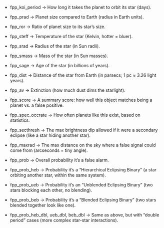 - fpp_koi_period → How long it takes the planet to orbit its star (days).

- fpp_prad → Planet size compared to Earth (radius in Earth units).

- fpp_ror → Ratio of planet size to its star’s size.

- fpp_steff → Temperature of the star (Kelvin, hotter = bluer).

- fpp_srad → Radius of the star (in Sun radii).

- fpp_smass → Mass of the star (in Sun masses).

- fpp_sage → Age of the star (in billions of years).

- fpp_dist → Distance of the star from Earth (in parsecs; 1 pc ≈ 3.26 light years).

- fpp_av → Extinction (how much dust dims the starlight).

- fpp_score → A summary score: how well this object matches being a planet vs. a false positive.

- fpp_spec_occrate → How often planets like this exist, based on statistics.

- fpp_secthresh → The max brightness dip allowed if it were a secondary eclipse (like a star hiding another star).

- fpp_maxrad → The max distance on the sky where a false signal could come from (arcseconds = tiny angle).

- fpp_prob → Overall probability it’s a false alarm.

- fpp_prob_heb → Probability it’s a “Hierarchical Eclipsing Binary” (a star orbiting another star, within the same system).

- fpp_prob_ueb → Probability it’s an “Unblended Eclipsing Binary” (two stars blocking each other, no blending).

- fpp_prob_beb → Probability it’s a “Blended Eclipsing Binary” (two stars blended together look like one).

- fpp_prob_heb_dbl, ueb_dbl, beb_dbl → Same as above, but with “double period” cases (more complex star-star interactions).
